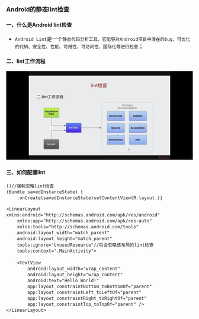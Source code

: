 ### Android的静态lint检查
#### 一、什么是Android lint检查
+ `Android Lint`是一个`静态代码分析工具，它能够对Android项目中潜在的bug、可优化的代码、安全性、性能、可用性、可访问性、国际化等进行检查`；
#### 二、lint工作流程

![image](https://github.com/ningbaoqi/AndroidBase/blob/master/gif/pic-4.jpg)

#### 三、如何配置lint
```
()//强制忽略lint检查
(Bundle savedInstanceState) {
    .onCreate(savedInstanceState)setContentView(R.layout.)}

```
```
<LinearLayout xmlns:android="http://schemas.android.com/apk/res/android"
    xmlns:app="http://schemas.android.com/apk/res-auto"
    xmlns:tools="http://schemas.android.com/tools"
    android:layout_width="match_parent"
    android:layout_height="match_parent"
    tools:ignore="UnusedResource"//将会忽略该布局的lint检查
    tools:context=".MainActivity">

    <TextView
        android:layout_width="wrap_content"
        android:layout_height="wrap_content"
        android:text="Hello World!"
        app:layout_constraintBottom_toBottomOf="parent"
        app:layout_constraintLeft_toLeftOf="parent"
        app:layout_constraintRight_toRightOf="parent"
        app:layout_constraintTop_toTopOf="parent" />
</LinearLayout>
```
